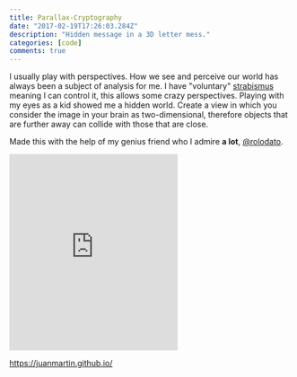 ```yaml
---
title: Parallax-Cryptography
date: "2017-02-19T17:26:03.284Z"
description: "Hidden message in a 3D letter mess."
categories: [code]
comments: true
---
```


I usually play with perspectives. How we see and perceive our world has always been a subject of analysis for me. I have "voluntary" [strabismus](https://en.wikipedia.org/wiki/Strabismus) meaning I can control it, this allows some crazy perspectives. Playing with my eyes as a kid showed me a hidden world. Create a view in which you consider the image in your brain as two-dimensional, therefore objects that are further away can collide with those that are close.

Made this with the help of my genius friend who I admire **a lot**, [@rolodato](https://github.com/rolodato).

<iframe style="border: 0; height: 350px;" src="https://juanmartin.github.io/" seamless><a href="https://juanmartin.github.io/">Para-Crypt</a></iframe>

https://juanmartin.github.io/
